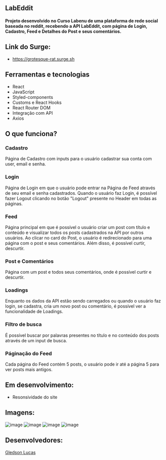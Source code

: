 ## LabEddit
<h4>Projeto desenvolvido no Curso Labenu de uma plataforma de rede social baseada no reddit, recebendo a API LabEddit, com página de Login, Cadastro, Feed e Detalhes do Post e seus comentários.</h4>

## Link do Surge:
- https://grotesque-rat.surge.sh

## Ferramentas e tecnologias
- React
- JavaScript
- Styled-components
- Customs e React Hooks
- React Router DOM
- Integração com API
- Axios

## O que funciona?
<h3>Cadastro</h3>
Página de Cadastro com inputs para o usuário cadastrar sua conta com user, email e senha.

<h3>Login</h3>
Página de Login em que o usuário pode entrar na Página de Feed através de seu email e senha cadastrados. Quando o usuário faz Login, é possível fazer Logout clicando no botão "Logout" presente no Header em todas as páginas.

<h3>Feed</h3>
Página principal em que é possível o usuário criar um post com título e conteúdo e visualizar todos os posts cadastrados na API por outros usuários. Ao clicar no card do Post, o usuário é redirecionado para uma página com o post e seus comentários. Além disso, é possível curtir, descurtir.

<h3>Post e Comentários</h3>
Página com um post e todos seus comentários, onde é possível curtir e descurtir.

<h3>Loadings</h3>
Enquanto os dados da API estão sendo carregados ou quando o usuário faz login, se cadastra, cria um novo post ou comentário, é possível ver a funcionalidade de Loadings.

<h3>Filtro de busca</h3>
É possível buscar por palavras presentes no título e no conteúdo dos posts através de um input de busca.

<h3>Páginação do Feed</h3>
Cada página do Feed contém 5 posts, o usuário pode ir até a página 5 para ver posts mais antigos.

## Em desenvolvimento:
- Resonsividade do site

## Imagens:
![image](https://user-images.githubusercontent.com/94623630/167510748-cc76059d-e9c1-4b69-a60f-bf4850079b53.png)
![image](https://user-images.githubusercontent.com/94623630/167510793-b3057249-9aad-4191-932d-eb6f951fc7e3.png)
![image](https://user-images.githubusercontent.com/94623630/167510858-f0e0306e-0de4-4454-9a4a-3a060d0031b0.png)
![image](https://user-images.githubusercontent.com/94623630/167510912-edab3fc2-b0df-4d40-ad88-ef29876b2204.png)

## Desenvolvedores:
<a href="https://github.com/GledsonLucas111">Gledson Lucas</a>
